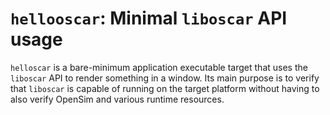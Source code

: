 # `hellooscar`: Minimal `liboscar` API usage

`helloscar` is a bare-minimum application executable target that uses the
`liboscar` API to render something in a window. Its main purpose is to verify
that `liboscar` is capable of running on the target platform without having
to also verify OpenSim and various runtime resources.

